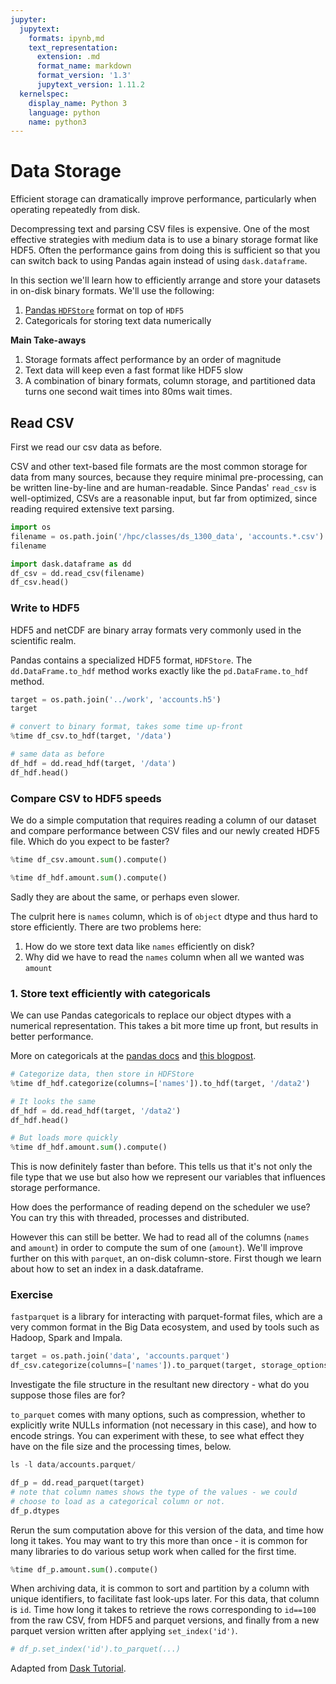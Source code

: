 ```yaml
---
jupyter:
  jupytext:
    formats: ipynb,md
    text_representation:
      extension: .md
      format_name: markdown
      format_version: '1.3'
      jupytext_version: 1.11.2
  kernelspec:
    display_name: Python 3
    language: python
    name: python3
---
```


# Data Storage

Efficient storage can dramatically improve performance, particularly when operating repeatedly from disk.

Decompressing text and parsing CSV files is expensive.  One of the most effective strategies with medium data is to use a binary storage format like HDF5.  Often the performance gains from doing this is sufficient so that you can switch back to using Pandas again instead of using `dask.dataframe`.

In this section we'll learn how to efficiently arrange and store your datasets in on-disk binary formats.  We'll use the following:

1.  [Pandas `HDFStore`](http://pandas.pydata.org/pandas-docs/stable/io.html#io-hdf5) format on top of `HDF5`
2.  Categoricals for storing text data numerically

**Main Take-aways**

1.  Storage formats affect performance by an order of magnitude
2.  Text data will keep even a fast format like HDF5 slow
3.  A combination of binary formats, column storage, and partitioned data turns one second wait times into 80ms wait times.


## Read CSV


First we read our csv data as before.

CSV and other text-based file formats are the most common storage for data from many sources, because they require minimal pre-processing, can be written line-by-line and are human-readable. Since Pandas' `read_csv` is well-optimized, CSVs are a reasonable input, but far from optimized, since reading required extensive text parsing.

```python
import os
filename = os.path.join('/hpc/classes/ds_1300_data', 'accounts.*.csv')
filename
```

```python
import dask.dataframe as dd
df_csv = dd.read_csv(filename)
df_csv.head()
```

### Write to HDF5


HDF5 and netCDF are binary array formats very commonly used in the scientific realm.

Pandas contains a specialized HDF5 format, `HDFStore`.  The ``dd.DataFrame.to_hdf`` method works exactly like the ``pd.DataFrame.to_hdf`` method.

```python
target = os.path.join('../work', 'accounts.h5')
target
```

```python
# convert to binary format, takes some time up-front
%time df_csv.to_hdf(target, '/data')
```

```python
# same data as before
df_hdf = dd.read_hdf(target, '/data')
df_hdf.head()
```

### Compare CSV to HDF5 speeds


We do a simple computation that requires reading a column of our dataset and compare performance between CSV files and our newly created HDF5 file.  Which do you expect to be faster?

```python
%time df_csv.amount.sum().compute()
```

```python
%time df_hdf.amount.sum().compute()
```

Sadly they are about the same, or perhaps even slower. 

The culprit here is `names` column, which is of `object` dtype and thus hard to store efficiently.  There are two problems here:

1.  How do we store text data like `names` efficiently on disk?
2.  Why did we have to read the `names` column when all we wanted was `amount`


### 1.  Store text efficiently with categoricals


We can use Pandas categoricals to replace our object dtypes with a numerical representation.  This takes a bit more time up front, but results in better performance.

More on categoricals at the [pandas docs](http://pandas.pydata.org/pandas-docs/stable/categorical.html) and [this blogpost](http://matthewrocklin.com/blog/work/2015/06/18/Categoricals).

```python
# Categorize data, then store in HDFStore
%time df_hdf.categorize(columns=['names']).to_hdf(target, '/data2')
```

```python
# It looks the same
df_hdf = dd.read_hdf(target, '/data2')
df_hdf.head()
```

```python
# But loads more quickly
%time df_hdf.amount.sum().compute()
```

This is now definitely faster than before.  This tells us that it's not only the file type that we use but also how we represent our variables that influences storage performance. 

How does the performance of reading depend on the scheduler we use? You can try this with threaded, processes and distributed.

However this can still be better.  We had to read all of the columns (`names` and `amount`) in order to compute the sum of one (`amount`).  We'll improve further on this with `parquet`, an on-disk column-store.  First though we learn about how to set an index in a dask.dataframe.


### Exercise


`fastparquet` is a library for interacting with parquet-format files, which are a very common format in the Big Data ecosystem, and used by tools such as Hadoop, Spark and Impala.

```python
target = os.path.join('data', 'accounts.parquet')
df_csv.categorize(columns=['names']).to_parquet(target, storage_options={"has_nulls": True}, engine="fastparquet")
```

Investigate the file structure in the resultant new directory - what do you suppose those files are for?

`to_parquet` comes with many options, such as compression, whether to explicitly write NULLs information (not necessary in this case), and how to encode strings. You can experiment with these, to see what effect they have on the file size and the processing times, below.

```python
ls -l data/accounts.parquet/
```

```python
df_p = dd.read_parquet(target)
# note that column names shows the type of the values - we could
# choose to load as a categorical column or not.
df_p.dtypes
```

Rerun the sum computation above for this version of the data, and time how long it takes. You may want to try this more than once - it is common for many libraries to do various setup work when called for the first time.

```python
%time df_p.amount.sum().compute()
```

When archiving data, it is common to sort and partition by a column with unique identifiers, to facilitate fast look-ups later. For this data, that column is `id`. Time how long it takes to retrieve the rows corresponding to `id==100` from the raw CSV, from HDF5 and parquet versions, and finally from a new parquet version written after applying `set_index('id')`.

```python
# df_p.set_index('id').to_parquet(...)
```

Adapted from [Dask Tutorial](https://tutorial.dask.org).

